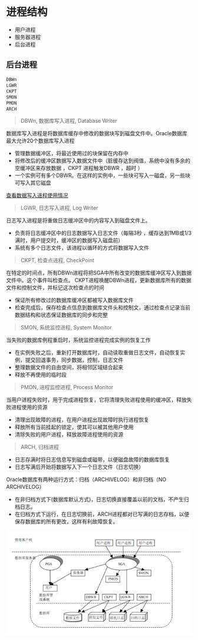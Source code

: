 # 进程结构

- 用户进程
- 服务器进程
- 后台进程

## 后台进程

```oracle
DBWn
LGWR
CKPT
SMON
PMON
ARCH
```

> DBWn, 数据库写入进程, Database Writer

数据库写入进程是将数据库缓存中修改的数据块写到磁盘文件中。Oracle数据库最大允许20个数据库写入进程
- 管理数据缓冲区，将最近使用过的块保留在内存中
- 将修改后的缓冲区数据写入数据文件中（脏缓存达到阀值，系统中没有多余的空缓冲区来存放数据 ，CKPT 进程触发DBWR ，超时 ）
- 一个实例可有多个DBWR。在这样的实例中，一些块可写入一磁盘，另一些块可写入其它磁盘

[查看数据写入进程使用情况](../sql_demo/mgmt/progress.sql)

> LGWR, 日志写入进程, Log Writer

日志写入进程是将重做日志缓冲区中的内容写入到磁盘文件上。
- 负责将日志缓冲区中的日志数据写入日志文件（每隔3秒 ，缓存达到1MB或1/3满时，用户提交时，缓冲区的数据写入磁盘前）
- 系统有多个日志文件，该进程以循环的方式将数据写入文件


> CKPT, 检查点进程, CheckPoint

在特定的时间点，所有DBWn进程将把SGA中所有改变的数据库缓冲区写入到数据文件中。这个事件叫检查点。
CKPT进程唤醒DBWn进程，更新数据库所有的数据文件和控制文件，并标记这次检查点的时间
- 保证所有修改过的数据库缓冲区都被写入数据库文件
- 检查完成后，保存检查点信息到数据库文件头和控制文，通过检查点记录当前数据结构和状态保证数据库的同步和完整


> SMON, 系统监控进程, System Monitor

当失败的数据库例程重启时，系统监控进程完成实例的恢复工作
- 在实例失败之后，重新打开数据库时，自动读取重做日志文件，自动恢复实例，提交回退事务，同步数据，控制，日志文件
- 整理数据文件的自由空间，将相邻区域结合起来
- 释放不再使用的临时段


> PMON, 进程监控进程, Process Monitor

当用户进程失败时，用于完成进程恢复，它将清理失败进程使用的缓冲区，释放失败进程使用的资源
- 清理出现故障的进程，在用户进程出现故障时执行进程恢复 
- 释放所有当前挂起的锁定，使其可以被其他用户使用 
- 清除失败的用户进程，释放故障进程使用的资源

> ARCH, 归档进程

- 日志存满时将日志信息写到磁盘或磁带，以便磁盘故障的数据库恢复
- 日志写满后开始将数据写入下一个日志文件（日志切换）

Oracle数据库有两种运行方式：归档（ARCHIVELOG）和非归档（NO ARCHIVELOG）

- 在非归档方式下(数据库默认方式)，日志切换直接覆盖以前的文档，不产生归档日志。
- 在归档方式下运行，在日志切换前，ARCH进程都对已写满的日志存档，以便保存数据库的所有更改，这样有利故障恢复。


![后台进程和内存的关系](img/progress_memory.png)